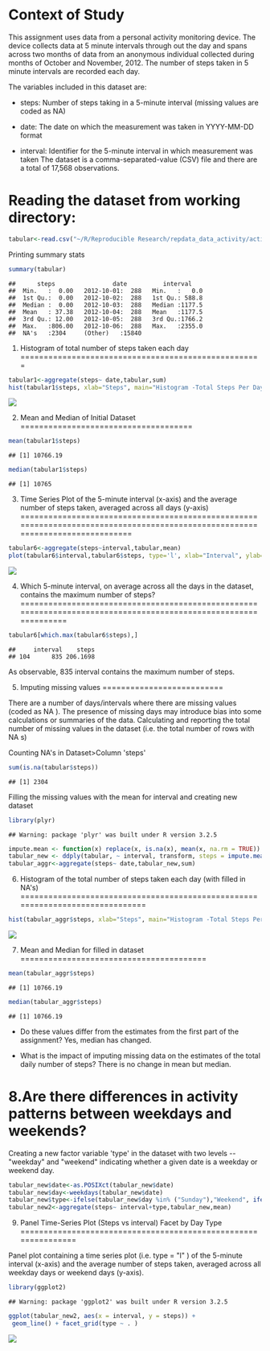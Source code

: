 Context of Study
================

This assignment uses data from a personal activity monitoring device. The device collects data at 5 minute intervals through out the day and spans across two months of data from an anonymous individual collected during months of October and November, 2012. The number of steps taken in 5 minute intervals are recorded each day.

The variables included in this dataset are:

-   steps: Number of steps taking in a 5-minute interval (missing values are coded as NA)

-   date: The date on which the measurement was taken in YYYY-MM-DD format

-   interval: Identifier for the 5-minute interval in which measurement was taken The dataset is a comma-separated-value (CSV) file and there are a total of 17,568 observations.

Reading the dataset from working directory:
===========================================

``` r
tabular<-read.csv("~/R/Reproducible Research/repdata_data_activity/activity.csv",header=TRUE)
```

Printing summary stats

``` r
summary(tabular)
```

    ##      steps                date          interval     
    ##  Min.   :  0.00   2012-10-01:  288   Min.   :   0.0  
    ##  1st Qu.:  0.00   2012-10-02:  288   1st Qu.: 588.8  
    ##  Median :  0.00   2012-10-03:  288   Median :1177.5  
    ##  Mean   : 37.38   2012-10-04:  288   Mean   :1177.5  
    ##  3rd Qu.: 12.00   2012-10-05:  288   3rd Qu.:1766.2  
    ##  Max.   :806.00   2012-10-06:  288   Max.   :2355.0  
    ##  NA's   :2304     (Other)   :15840

1. Histogram of total number of steps taken each day
====================================================

``` r
tabular1<-aggregate(steps~ date,tabular,sum)
hist(tabular1$steps, xlab="Steps", main="Histogram -Total Steps Per Day")
```

![](Assignment1m_files/figure-markdown_github/unnamed-chunk-3-1.png)

2. Mean and Median of Initial Dataset
=====================================

``` r
mean(tabular1$steps)
```

    ## [1] 10766.19

``` r
median(tabular1$steps)
```

    ## [1] 10765

3. Time Series Plot of the 5-minute interval (x-axis) and the average number of steps taken, averaged across all days (y-axis)
==============================================================================================================================

``` r
tabular6<-aggregate(steps~interval,tabular,mean)
plot(tabular6$interval,tabular6$steps, type='l', xlab="Interval", ylab="Steps")
```

![](Assignment1m_files/figure-markdown_github/unnamed-chunk-5-1.png)

4. Which 5-minute interval, on average across all the days in the dataset, contains the maximum number of steps?
================================================================================================================

``` r
tabular6[which.max(tabular6$steps),]
```

    ##     interval    steps
    ## 104      835 206.1698

As observable, 835 interval contains the maximum number of steps.

5. Imputing missing values
==========================

There are a number of days/intervals where there are missing values (coded as NA ). The presence of missing days may introduce bias into some calculations or summaries of the data. Calculating and reporting the total number of missing values in the dataset (i.e. the total number of rows with NA s)

Counting NA's in Dataset&gt;Column 'steps'

``` r
sum(is.na(tabular$steps))
```

    ## [1] 2304

Filling the missing values with the mean for interval and creating new dataset

``` r
library(plyr)
```

    ## Warning: package 'plyr' was built under R version 3.2.5

``` r
impute.mean <- function(x) replace(x, is.na(x), mean(x, na.rm = TRUE))
tabular_new <- ddply(tabular, ~ interval, transform, steps = impute.mean(steps))
tabular_aggr<-aggregate(steps~ date,tabular_new,sum)
```

6. Histogram of the total number of steps taken each day (with filled in NA's)
==============================================================================

``` r
hist(tabular_aggr$steps, xlab="Steps", main="Histogram -Total Steps Per Day")
```

![](Assignment1m_files/figure-markdown_github/unnamed-chunk-9-1.png)

7. Mean and Median for filled in dataset
========================================

``` r
mean(tabular_aggr$steps)
```

    ## [1] 10766.19

``` r
median(tabular_aggr$steps)
```

    ## [1] 10766.19

-   Do these values differ from the estimates from the first part of the assignment? Yes, median has changed.

-   What is the impact of imputing missing data on the estimates of the total daily number of steps? There is no change in mean but median.

8.Are there differences in activity patterns between weekdays and weekends?
===========================================================================

Creating a new factor variable 'type' in the dataset with two levels -- "weekday" and "weekend" indicating whether a given date is a weekday or weekend day.

``` r
tabular_new$date<-as.POSIXct(tabular_new$date)
tabular_new$day<-weekdays(tabular_new$date)
tabular_new$type<-ifelse(tabular_new$day %in% ("Sunday"),"Weekend", ifelse(tabular_new$day %in% ("Saturday"),"Weekend","Weekday"))
tabular_new2<-aggregate(steps~ interval+type,tabular_new,mean)
```

9. Panel Time-Series Plot (Steps vs interval) Facet by Day Type
===============================================================

Panel plot containing a time series plot (i.e. type = "l" ) of the 5-minute interval (x-axis) and the average number of steps taken, averaged across all weekday days or weekend days (y-axis).

``` r
library(ggplot2)
```

    ## Warning: package 'ggplot2' was built under R version 3.2.5

``` r
ggplot(tabular_new2, aes(x = interval, y = steps)) +
 geom_line() + facet_grid(type ~ . )
```

![](Assignment1m_files/figure-markdown_github/unnamed-chunk-13-1.png)
